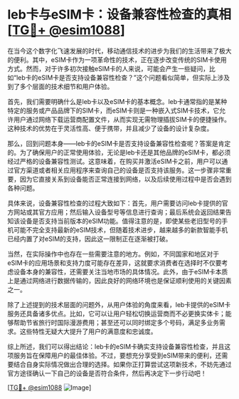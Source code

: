 # leb卡与eSIM卡：设备兼容性检查的真相[[TG💪+ @esim1088](https://t.me/s/esim1088)]

在当今这个数字化飞速发展的时代，移动通信技术的进步为我们的生活带来了极大的便利。其中，eSIM卡作为一项革命性的技术，正在逐步改变传统的SIM卡使用方式。然而，对于许多初次接触eSIM卡的人来说，可能会产生一些疑问，比如“leb卡的eSIM卡是否支持设备兼容性检查？”这个问题看似简单，但实际上涉及到了多个层面的技术细节和用户体验。

首先，我们需要明确什么是leb卡以及eSIM卡的基本概念。leb卡通常指的是某种特定的服务或产品品牌下的SIM卡，而eSIM卡则是一种嵌入式SIM卡技术，它允许用户通过网络下载运营商配置文件，从而实现无需物理插拔SIM卡的便捷操作。这种技术的优势在于灵活性高、便于携带，并且减少了设备的设计复杂度。

那么，回到问题本身——leb卡的eSIM卡是否支持设备兼容性检查呢？答案是肯定的。为了确保用户的正常使用体验，无论是leb卡还是其他品牌的eSIM卡，都必须经过严格的设备兼容性测试。这意味着，在购买并激活eSIM卡之前，用户可以通过官方渠道或者相关应用程序来查询自己的设备是否支持该服务。这一步骤非常重要，因为它直接关系到设备能否正常连接到网络，以及后续使用过程中是否会遇到各种问题。

具体来说，设备兼容性检查的过程大致如下：首先，用户需要访问leb卡提供的官方网站或其官方应用；然后输入设备型号等信息进行查询；最后系统会返回结果告知该设备是否支持当前版本的eSIM功能。值得注意的是，即使某些老旧型号的手机可能不完全支持最新的eSIM技术，但随着技术进步，越来越多的新款智能手机已经内置了对eSIM的支持，因此这一限制正在逐渐被打破。

当然，在实际操作中也存在一些需要注意的地方。例如，不同国家和地区对于eSIM卡的应用场景和支持力度可能存在差异，这就要求消费者在选择时不仅要考虑设备本身的兼容性，还需要关注当地市场的具体情况。此外，由于eSIM卡本质上是通过网络进行数据传输的，因此良好的网络环境也是保证顺利使用的关键因素之一。

除了上述提到的技术层面的问题外，从用户体验的角度来看，leb卡提供的eSIM卡服务还具备诸多优点。比如，它可以让用户轻松切换运营商而不必更换实体卡；能够帮助节省旅行时国际漫游费用；甚至还可以同时绑定多个号码，满足多业务需求。这些特性无疑大大提升了用户的满意度和忠诚度。

综上所述，我们可以得出结论：leb卡的eSIM卡确实支持设备兼容性检查，并且这项服务旨在保障用户的最佳体验。不过，要想充分享受到eSIM带来的便利，还需要结合自身实际情况做出合理的选择。如果你正打算尝试这项新技术，不妨先通过官方途径确认一下自己的设备是否符合条件，然后再决定下一步行动吧！

[[TG💪+ @esim1088](https://t.me/s/esim1088) ![Image](https://i.postimg.cc/4NQfJmqS/Snipaste-2025-05-13-00-14-12.png)]